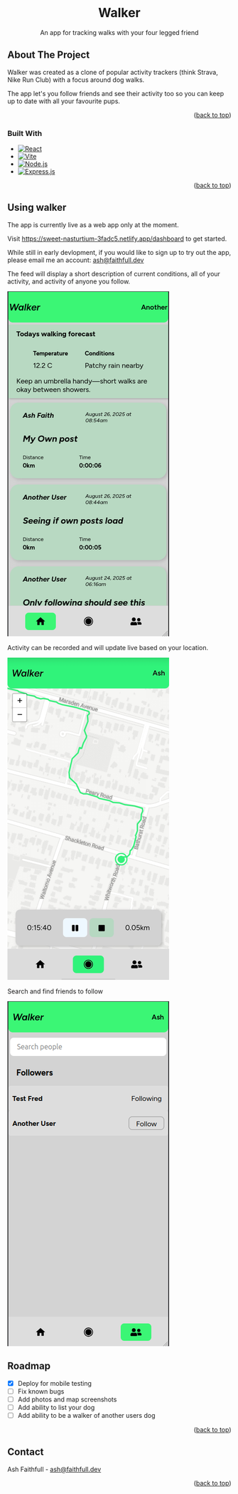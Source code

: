 <br />
<div align="center">

  <h1 align="center">Walker</h1>

  <p align="center">
    An app for tracking walks with your four legged friend
    </p>
</div>

<!-- ABOUT THE PROJECT -->

## About The Project

Walker was created as a clone of popular activity trackers (think Strava, Nike Run Club) with a focus around dog walks.

The app let's you follow friends and see their activity too so you can keep up to date with all your favourite pups.

<p align="right">(<a href="#readme-top">back to top</a>)</p>

### Built With

- [![React](https://img.shields.io/badge/React-20232A?style=for-the-badge&logo=react&logoColor=61DAFB)](https://reactjs.org/)
- [![Vite](https://img.shields.io/badge/Vite-646CFF?style=for-the-badge&logo=vite&logoColor=white)](https://vitejs.dev/)
- [![Node.js](https://img.shields.io/badge/Node.js-339933?style=for-the-badge&logo=nodedotjs&logoColor=white)](https://nodejs.org/)
- [![Express.js](https://img.shields.io/badge/Express.js-000000?style=for-the-badge&logo=express&logoColor=white)](https://expressjs.com/)

<p align="right">(<a href="#readme-top">back to top</a>)</p>

<!-- GETTING STARTED -->

## Using walker

The app is currently live as a web app only at the moment.

Visit https://sweet-nasturtium-3fadc5.netlify.app/dashboard to get started.

While still in early devlopment, if you would like to sign up to try out the app, please email me an account: ash@faithfull.dev

The feed will display a short description of current conditions, all of your activity, and activity of anyone you follow.

![Alt text](./images/feed.png)

Activity can be recorded and will update live based on your location.

![Alt text](./images/record1.png)

Search and find friends to follow

![Alt text](./images/followers.png)

<!-- ROADMAP -->

## Roadmap

- [x] Deploy for mobile testing
- [ ] Fix known bugs
- [ ] Add photos and map screenshots
- [ ] Add ability to list your dog
- [ ] Add ability to be a walker of another users dog

<p align="right">(<a href="#readme-top">back to top</a>)</p>

<!-- CONTACT -->

## Contact

Ash Faithfull - ash@faithfull.dev

<p align="right">(<a href="#readme-top">back to top</a>)</p>
